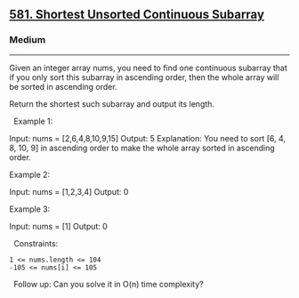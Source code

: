 <h2><a href="https://leetcode.com/problems/shortest-unsorted-continuous-subarray/">581. Shortest Unsorted Continuous Subarray</a></h2><h3>Medium</h3><hr>Given an integer array nums, you need to find one continuous subarray that if you only sort this subarray in ascending order, then the whole array will be sorted in ascending order.

Return the shortest such subarray and output its length.

 
Example 1:

Input: nums = [2,6,4,8,10,9,15]
Output: 5
Explanation: You need to sort [6, 4, 8, 10, 9] in ascending order to make the whole array sorted in ascending order.


Example 2:

Input: nums = [1,2,3,4]
Output: 0


Example 3:

Input: nums = [1]
Output: 0


 
Constraints:


	1 <= nums.length <= 104
	-105 <= nums[i] <= 105


 
Follow up: Can you solve it in O(n) time complexity?